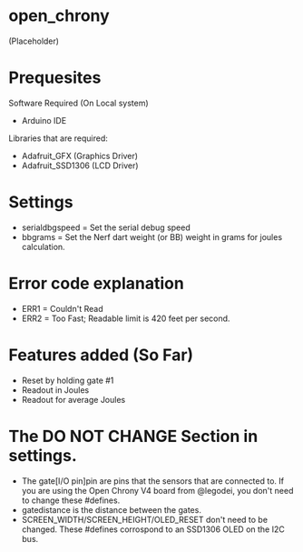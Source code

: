 # open_chrony

(Placeholder)

# Prequesites

Software Required (On Local system)

  - Arduino IDE

Libraries that are required:
  
  - Adafruit_GFX (Graphics Driver)
  - Adafruit_SSD1306 (LCD Driver)

# Settings

  - serialdbgspeed = Set the serial debug speed
  - bbgrams = Set the Nerf dart weight (or BB) weight in grams for joules calculation.

# Error code explanation

  - ERR1 = Couldn't Read
  - ERR2 = Too Fast; Readable limit is 420 feet per second.
  
# Features added (So Far)

  - Reset by holding gate #1
  - Readout in Joules
  - Readout for average Joules

# The DO NOT CHANGE Section in settings.

  - The gate[I/O pin]pin are pins that the sensors that are connected to. If you are using the Open Chrony V4 board from @legodei, you don't need to change these #defines.
  - gatedistance is the distance between the gates.
  - SCREEN_WIDTH/SCREEN_HEIGHT/OLED_RESET don't need to be changed. These #defines corrospond to an SSD1306 OLED on the I2C bus.
